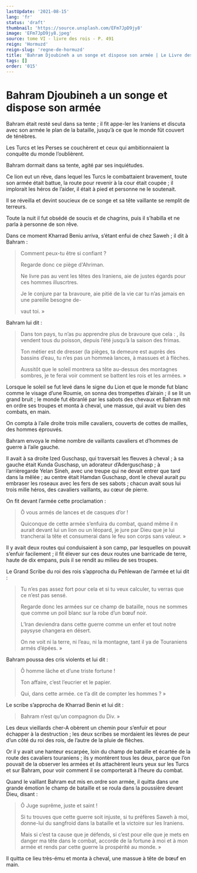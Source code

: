```yaml
---
lastUpdate: '2021-08-15'
lang: 'fr'
status: 'draft'
thumbnail: 'https://source.unsplash.com/EFm7JpD9jy8'
image: 'EFm7JpD9jy8.jpeg'
source: tome VI - livre des rois - P. 491
reign: 'Hormuzd'
reign-slug: 'regne-de-hormuzd'
title: 'Bahram Djoubineh a un songe et dispose son armée | Le Livre des Rois | Shâhnâmeh'
tags: []
order: '015'
---
```


<!-- LTeX: language=fr -->

# Bahram Djoubineh a un songe et dispose son armée

Bahram était resté seul dans sa tente ; il fit appe-ler les Iraniens et discuta avec son armée le plan de la bataille, jusqu’à ce que le monde fût couvert de ténèbres.

Les Turcs et les Perses se couchèrent et ceux qui ambitionnaient la conquête du monde l’oublièrent.

Bahram dormait dans sa tente, agité par ses inquiétudes.

Ce lion eut un rêve, dans lequel les Turcs le combattaient bravement, toute son armée était battue, la route pour revenir à la cour était coupée ; il implorait les héros de l’aider, il était à pied et personne ne le soutenait.

Il se réveilla et devint soucieux de ce songe et sa tête vaillante se remplit de terreurs.

Toute la nuit il fut obsédé de soucis et de chagrins, puis il s’habilla et ne parla à personne de son rêve.

Dans ce moment Kharrad Beniu arriva, s’étant enfui de chez Saweh ; il dit à Bahram :

> Comment peux-tu être si confiant ?
>
> Regarde donc ce piège d'Ahriman.
>
> Ne livre pas au vent les têtes des Iraniens, aie de justes égards pour ces hommes illuscrtres.
>
> Je le conjure par ta bravoure, aie pitié de la vie car tu n’as jamais en une pareille besogne de-
>
> vaut toi. »

Bahram lui dit :

> Dans ton pays, tu n’as pu apprendre plus de bravoure que cela : , ils vendent tous du poisson, depuis l’été jusqu’à la saison des frimas.
>
> Ton métier est de dresser (la pièges, ta demeure est auprès des bassins d’eau, tu n’es pas un hommeà lances, à massues et à flèches.
>
> Aussitôt que le soleil montrera sa tête au-dessus des montagnes sombres, je te ferai voir comment se battent les rois et les armées. »

Lorsque le soleil se fut levé dans le signe du Lion et que le monde fut blanc comme le visage d’une Roumie, on sonna des trompettes d’airain ; il se lit un grand bruit ; le monde fut ébranlé par les sabots des chevaux et Bahram mit en ordre ses troupes et monta à cheval, une massue, qui avait vu bien des combats, en main.

On compta à l’aile droite trois mille cavaliers, couverts de cottes de mailles, des hommes éprouvés.

Bahram envoya le même nombre de vaillants cavaliers et d’hommes de guerre à l’aile gauche.

Il avait à sa droite Ized Guschasp, qui traversait les fleuves à cheval ; à sa gauche était Kunda Guschasp, un adorateur d’Aderguschasp ; à l’arrièregarde Yelan Sineh, avec une treupe qui ne devait entrer que tard dans la mêlée ; au centre était Hamdan Guschasp, dont le cheval aurait pu embraser les roseaux avec les fers de ses sabots ; chacun avait sous lui trois mille héros, des cavaliers vaillants, au cœur de pierre.

On fit devant l’armée cette proclamation :

> Ô vous armés de lances et de casques d’or !
>
> Quiconque de cette armée s’enfuira du combat, quand même il n aurait devant lui un lion ou un léopard, je jure par Dieu que je lui trancherai la tête et consumerai dans le feu son corps sans valeur. »

Il y avait deux routes qui conduisaient à son camp, par lesquelles on pouvait s’enfuir facilement ; il fit élever sur ces deux routes une barricade de terre, haute de dix empans, puis il se rendit au milieu de ses troupes.

Le Grand Scribe du roi des rois s’approcha du Pehlewan de l’armée et lui dit :

> Tu n’es pas assez fort pour cela et si tu veux calculer, tu verras que ce n’est pas sensé.
>
> Regarde donc les armées sur ce champ de bataille, nous ne sommes que comme un poil blanc sur la robe d’un bœuf noir.
>
> L’Iran deviendra dans cette guerre comme un enfer et tout notre paysyse changera en désert.
>
> On ne voit ni la terre, ni l’eau, ni la montagne, tant il ya de Touraniens armés d’épées. »

Bahram poussa des cris violents et lui dit :

> Ô homme lâche et d’une triste fortune !
>
> Ton affaire, c’est l’eucrier et le papier.
>
> Qui, dans cette armée. ce t’a dit de compter les hommes ? »

Le scribe s’approcha de Kharrad Benin et lui dit :

> Bahram n’est qu’un compagnon du Div. »

Les deux vieillards cher-A obèrent un chemin pour s’enfuir et pour échapper à la destruction ; les deux scribes se mordaient les lèvres de peur d’un côté du roi des rois, de l’autre de la pluie de flèches.

Or il y avait une hanteur escarpée, loin du champ de bataille et écartée de la route des cavaliers touraniens ; ils y montèrent tous les deux, parce que l’on pouvait de la observer les armées et ils attachèrent leurs yeux sur les Turcs et sur Bahram, pour voir comment il se comporterait à l’heure du combat.

Quand le vaillant Bahram eut mis en.ordre son armée, il quitta dans une grande émotion le champ de bataille et se roula dans la poussière devant Dieu, disant :

> Ô Juge suprême, juste et saint !
>
> Si tu trouves que cette guerre soit injuste, si tu préfères Saweh à moi, donne-lui du sangfroid dans la bataille et la victoire sur les Iraniens.
>
> Mais si c’est ta cause que je défends, si c’est pour elle que je mets en danger ma tête dans le combat, accorde de la fortune à moi et à mon armée et rends par cette guerre la prospérité au monde. »

Il quitta ce lieu très-ému et monta à cheval, une massue à tête de bœuf en main.
